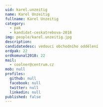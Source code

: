 ```yaml
---
uid: karel.unzeitig
name: Karel Unzeitig
fullname: Karel Unzeitig
category:
  - pak
  - kandidat-ceskatrebova-2018
img: people/karel.unzeitig.jpg
description:
candidatedesc: vedoucí obchodního oddělení
ordpak: 22
ordkomunal2018: 22
mail:
  - coolner@centrum.cz
mob: null
profiles:
  github: null
  facebook: null
  twitter: null
  linkedin: null
published: false
---
```

